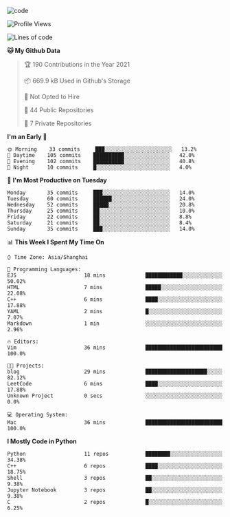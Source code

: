 
<!--
**liuyaanng/liuyaanng** is a ✨ _special_ ✨ repository because its `README.md` (this file) appears on your GitHub profile.

Here are some ideas to get you started:

- 🔭 I’m currently working on ...
- 🌱 I’m currently learning ...
- 👯 I’m looking to collaborate on ...
- 🤔 I’m looking for help with ...
- 💬 Ask me about ...
- 📫 How to reach me: ...
- 😄 Pronouns: ...
- ⚡ Fun fact: ...
-->


![code](https://cdn.jsdelivr.net/gh/liuyaanng/liuyaanng@1.0/code.gif) 

<!--START_SECTION:waka-->
![Profile Views](http://img.shields.io/badge/Profile%20Views-1-blue)

![Lines of code](https://img.shields.io/badge/From%20Hello%20World%20I%27ve%20Written-5.3%20million%20lines%20of%20code-blue)

**🐱 My Github Data** 

> 🏆 190 Contributions in the Year 2021
 > 
> 📦 669.9 kB Used in Github's Storage 
 > 
> 🚫 Not Opted to Hire
 > 
> 📜 44 Public Repositories 
 > 
> 🔑 7 Private Repositories  
 > 
**I'm an Early 🐤** 

```text
🌞 Morning    33 commits     ███░░░░░░░░░░░░░░░░░░░░░░   13.2% 
🌆 Daytime    105 commits    ██████████░░░░░░░░░░░░░░░   42.0% 
🌃 Evening    102 commits    ██████████░░░░░░░░░░░░░░░   40.8% 
🌙 Night      10 commits     █░░░░░░░░░░░░░░░░░░░░░░░░   4.0%

```
📅 **I'm Most Productive on Tuesday** 

```text
Monday       35 commits     ███░░░░░░░░░░░░░░░░░░░░░░   14.0% 
Tuesday      60 commits     ██████░░░░░░░░░░░░░░░░░░░   24.0% 
Wednesday    52 commits     █████░░░░░░░░░░░░░░░░░░░░   20.8% 
Thursday     25 commits     ██░░░░░░░░░░░░░░░░░░░░░░░   10.0% 
Friday       22 commits     ██░░░░░░░░░░░░░░░░░░░░░░░   8.8% 
Saturday     21 commits     ██░░░░░░░░░░░░░░░░░░░░░░░   8.4% 
Sunday       35 commits     ███░░░░░░░░░░░░░░░░░░░░░░   14.0%

```


📊 **This Week I Spent My Time On** 

```text
⌚︎ Time Zone: Asia/Shanghai

💬 Programming Languages: 
EJS                      18 mins             ████████████░░░░░░░░░░░░░   50.02% 
HTML                     7 mins              █████░░░░░░░░░░░░░░░░░░░░   22.08% 
C++                      6 mins              ████░░░░░░░░░░░░░░░░░░░░░   17.88% 
YAML                     2 mins              █░░░░░░░░░░░░░░░░░░░░░░░░   7.07% 
Markdown                 1 min               ░░░░░░░░░░░░░░░░░░░░░░░░░   2.96%

🔥 Editors: 
Vim                      36 mins             █████████████████████████   100.0%

🐱‍💻 Projects: 
blog                     29 mins             ████████████████████░░░░░   82.12% 
LeetCode                 6 mins              ████░░░░░░░░░░░░░░░░░░░░░   17.88% 
Unknown Project          0 secs              ░░░░░░░░░░░░░░░░░░░░░░░░░   0.0%

💻 Operating System: 
Mac                      36 mins             █████████████████████████   100.0%

```

**I Mostly Code in Python** 

```text
Python                   11 repos            ████████░░░░░░░░░░░░░░░░░   34.38% 
C++                      6 repos             ████░░░░░░░░░░░░░░░░░░░░░   18.75% 
Shell                    3 repos             ██░░░░░░░░░░░░░░░░░░░░░░░   9.38% 
Jupyter Notebook         3 repos             ██░░░░░░░░░░░░░░░░░░░░░░░   9.38% 
C                        2 repos             █░░░░░░░░░░░░░░░░░░░░░░░░   6.25%

```



<!--END_SECTION:waka-->
